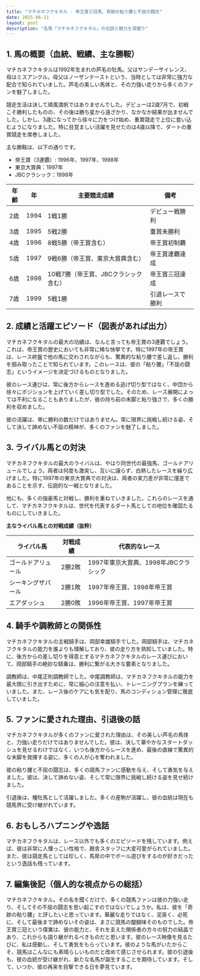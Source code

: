 ```yaml
---
title: "マチカネフクキタル - 帝王賞三冠馬、奇跡の粘り腰と不屈の闘志"
date: 2025-06-11
layout: post
description: "名馬『マチカネフクキタル』の伝説と魅力を深堀り"
---
```


## 1. 馬の概要（血統、戦績、主な勝鞍）

マチカネフクキタルは1992年生まれの芦毛の牡馬。父はサンデーサイレンス、母はミスアンクル。母父はノーザンテーストという、当時としては非常に強力な配合で知られていました。芦毛の美しい馬体と、その力強い走りから多くのファンを魅了しました。

競走生活は決して順風満帆ではありませんでした。デビューは2歳7月で、初戦こそ勝利したものの、その後は勝ち星から遠ざかり、なかなか結果が出ませんでした。しかし、3歳になってから徐々に力をつけ始め、重賞競走で上位に食い込むようになりました。特に目覚ましい活躍を見せたのは4歳以降で、ダートの重賞競走を席巻しました。

主な勝鞍は、以下の通りです。

* 帝王賞（3連覇）: 1996年、1997年、1998年
* 東京大賞典：1997年
* JBCクラシック：1998年


| 年齢 | 年 | 主要競走成績 | 備考 |
|---|---|---|---|
| 2歳 | 1994 | 1戦1勝 | デビュー戦勝利 |
| 3歳 | 1995 | 5戦2勝 | 重賞未勝利 |
| 4歳 | 1996 | 8戦5勝（帝王賞含む） | 帝王賞初制覇 |
| 5歳 | 1997 | 9戦6勝（帝王賞、東京大賞典含む） | 帝王賞連覇達成 |
| 6歳 | 1998 | 10戦7勝（帝王賞、JBCクラシック含む） | 帝王賞三冠達成 |
| 7歳 | 1999 | 5戦1勝 |  引退レースで勝利 |


## 2. 成績と活躍エピソード（図表があれば出力）

マチカネフクキタルの最大の功績は、なんと言っても帝王賞の3連覇でしょう。これは、帝王賞の歴史においても非常に稀な快挙です。特に1997年の帝王賞は、レース終盤で他の馬に交わされながらも、驚異的な粘り腰で差し返し、勝利を掴み取ったことで知られています。このレースは、彼の「粘り腰」「不屈の闘志」というイメージを決定づけるものとなりました。

彼のレース運びは、常に後方からレースを進める逃げ切り型ではなく、中団から徐々にポジションを上げていく差し切り型でした。そのため、レース展開によっては不利になることもありましたが、彼の持ち前の末脚と粘り強さで、多くの勝利を収めました。

彼の活躍は、単に勝利の数だけではありません。常に限界に挑戦し続ける姿、そして決して諦めない不屈の精神が、多くのファンを魅了しました。


## 3. ライバル馬との対決

マチカネフクキタルの最大のライバルは、やはり同世代の最強馬、ゴールドアリュールでしょう。両者は何度も激突し、互いに譲らず、白熱したレースを繰り広げました。特に1997年の東京大賞典での対決は、両者の実力差が非常に僅差であることを示す、伝説的な一戦となりました。

他にも、多くの強豪馬と対戦し、勝利を重ねていきました。これらのレースを通して、マチカネフクキタルは、世代を代表するダート馬としての地位を確固たるものにしていきました。

**主なライバル馬との対戦成績（抜粋）**

| ライバル馬 | 対戦成績 | 代表的なレース |
|---|---|---|
| ゴールドアリュール | 2勝2敗 | 1997年東京大賞典、1998年JBCクラシック |
| シーキングザパール | 2勝1敗 | 1997年帝王賞、1998年帝王賞 |
| エアダッシュ | 2勝0敗 | 1996年帝王賞、1997年帝王賞 |


## 4. 騎手や調教師との関係性

マチカネフクキタルの主戦騎手は、岡部幸雄騎手でした。岡部騎手は、マチカネフクキタルの能力を誰よりも理解しており、彼の走り方を熟知していました。特に、後方からの差し切りを得意とするマチカネフクキタルのレース運びにおいて、岡部騎手の絶妙な騎乗は、勝利に繋がる大きな要素となりました。

調教師は、中尾正則調教師でした。中尾調教師は、マチカネフクキタルの能力を最大限に引き出すために、常に細心の注意を払い、トレーニングプランを練っていました。また、レース後のケアにも気を配り、馬のコンディション管理に徹底していました。


## 5. ファンに愛された理由、引退後の話

マチカネフクキタルが多くのファンに愛された理由は、その美しい芦毛の馬体と、力強い走りだけではありませんでした。彼は、決して華やかなスタートダッシュを見せるわけではなく、いつも後方からレースを進め、最後の直線で驚異的な末脚を発揮する姿に、多くの人が心を奪われました。

彼の粘り腰と不屈の闘志は、多くの競馬ファンに感動を与え、そして勇気を与えました。彼は、決して諦めない姿、そして常に限界に挑戦し続ける姿を見せ続けました。

引退後は、種牡馬として活躍しました。多くの産駒が活躍し、彼の血統は現在も競馬界に受け継がれています。


## 6. おもしろハプニングや逸話

マチカネフクキタルは、レース以外でも多くのエピソードを残しています。例えば、彼は非常に人懐っこい性格で、厩舎スタッフに大変可愛がられていました。また、彼は競走馬としては珍しく、馬房の中でボール遊びをするのが好きだったという逸話も残っています。


## 7. 編集後記（個人的な視点からの総括）

マチカネフクキタル。その名を聞くだけで、多くの競馬ファンは彼の力強い走り、そしてその不屈の闘志を思い起こすのではないでしょうか。私は、彼を「奇跡の粘り腰」と評したいと思っています。華麗な走りではなく、泥臭く、必死に、そして最後まで諦めないその姿は、まさに競馬の醍醐味そのものでした。帝王賞三冠という偉業は、彼の能力と、それを支えた関係者の方々の努力の結晶であり、これからも語り継がれるべきものだと思います。彼のレース映像を見るたびに、私は感動し、そして勇気をもらっています。彼のような馬がいたからこそ、競馬はこんなにも素晴らしいものだと改めて感じさせられます。彼の引退後も、彼の血統が受け継がれ、新たな名馬が誕生することを期待しています。そして、いつか、彼の再来を目撃できる日を夢見ています。
